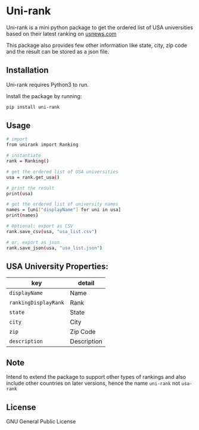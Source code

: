# Uni-rank

Uni-rank is a mini python package to get the ordered list of USA universities based on their latest ranking on [usnews.com](https://usnews.com/best-colleges)

This package also provides few other information like state, city, zip code and the result can be stored as a json file.

Installation
----

Uni-rank requires Python3 to run. 

Install the package by running:
```sh
pip install uni-rank
```

Usage
----
```sh
# import
from unirank import Ranking

# instantiate
rank = Ranking()

# get the ordered list of USA universities
usa = rank.get_usa()

# print the result
print(usa)

# get the ordered list of university names
names = [uni["displayName"] for uni in usa]
print(names)

# Optional: export as CSV
rank.save_csv(usa, "usa_list.csv")

# or, export as json
rank.save_json(usa, "usa_list.json")
```


USA University Properties:
----
key | detail
--- | ---
`displayName` | Name
``rankingDisplayRank`` | Rank
`state` | State
`city` | City
`zip` | Zip Code
`description` | Description


Note
----
Intend to extend the package to support other types of rankings and also include other countries on later versions, hence the name `uni-rank` not `usa-rank`

License
----

GNU General Public License
